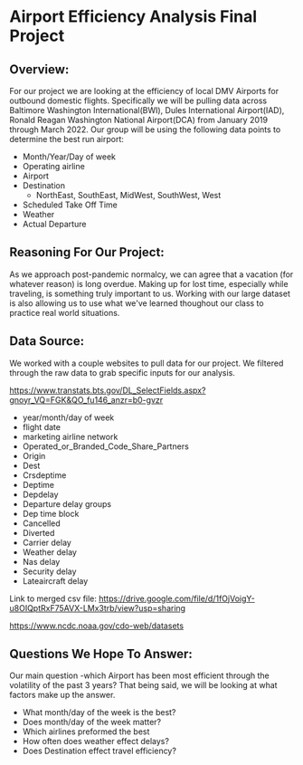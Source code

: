 # Airport Efficiency Analysis Final Project

## Overview: 
For our project we are looking at the efficiency of local DMV Airports for outbound domestic flights. Specifically we will be pulling data across Baltimore Washington International(BWI), Dules International Airport(IAD), Ronald Reagan Washington National Airport(DCA) from January 2019 through March 2022. Our group will be using the following data points to determine the best run airport: 

* Month/Year/Day of week
* Operating airline
* Airport
* Destination
     * NorthEast, SouthEast, MidWest, SouthWest, West
* Scheduled Take Off Time
* Weather
* Actual Departure

## Reasoning For Our Project: 
As we approach post-pandemic normalcy, we can agree that a vacation (for whatever reason) is long overdue. Making up for lost time, especially while traveling, is something truly important to us. Working with our large dataset is also allowing us to use what we've learned thoughout our class to practice real world situations.

## Data Source: 

We worked with a couple websites to pull data for our project. We filtered through the raw data to grab specific inputs for our analysis. 

https://www.transtats.bts.gov/DL_SelectFields.aspx?gnoyr_VQ=FGK&QO_fu146_anzr=b0-gvzr

* year/month/day of week
* flight date
* marketing airline network
* Operated_or_Branded_Code_Share_Partners
* Origin
* Dest
* Crsdeptime
* Deptime
* Depdelay
* Departure delay groups
* Dep time block
* Cancelled
* Diverted
* Carrier delay
* Weather delay
* Nas delay
* Security delay
* Lateaircraft delay

Link to merged csv file:
https://drive.google.com/file/d/1fOjVoigY-u8OIQptRxF75AVX-LMx3trb/view?usp=sharing


https://www.ncdc.noaa.gov/cdo-web/datasets

## Questions We Hope To Answer: 
Our main question -which Airport has been most efficient through the volatility of the past 3 years? That being said, we will be looking at what factors make up the answer. 

* What month/day of the week is the best?
* Does month/day of the week matter? 
* Which airlines preformed the best 
* How often does weather effect delays? 
* Does Destination effect travel efficiency? 
